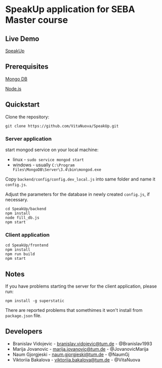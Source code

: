 # SpeakUp application for SEBA Master course

## Live Demo

[SpeakUp](http://speakup.westeurope.cloudapp.azure.com:8000/)

## Prerequisites

[Mongo DB](https://www.mongodb.com/download-center#community)

[Node.js](https://nodejs.org/de/download/)

## Quickstart

Clone the repository:
```
git clone https://github.com/VitaNuova/SpeakUp.git
```

### Server application

start mongod service on your local machine:

* linux - ```sudo service mongod start```
* windows -  usually ```C:\Program Files\MongoDB\Server\3.4\bin\mongod.exe```

Copy ```backend/config/config.dev_local.js``` into same folder and name it ```config.js```.

Adjust the parameters for the database in newly created ```config.js```, if necessary. 

```
cd SpeakUp/backend
npm install
node fill_db.js
npm start
```

### Client application

```
cd SpeakUp/frontend
npm install
npm run build
npm start
```

## Notes

If you have problems starting the server for the client application, please run:

```npm install -g superstatic```

There are reported problems that somethimes it won't install from ```package.json``` file.

## Developers

* Branislav Vidojevic - branislav.vidojevic@tum.de - @Branislav1993
* Marija Jovanovic - marija.jovanovic@tum.de - @JovanovicMarija
* Naum Gjorgjeski - naum.gjorgjeski@tum.de - @NaumGj
* Viktoriia Bakalova - viktoriia.bakalova@tum.de - @VitaNuova
